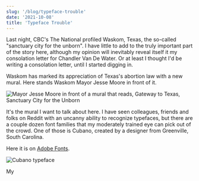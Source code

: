 ```yaml
---
slug: '/blog/typeface-trouble'
date: '2021-10-08'
title: 'Typeface Trouble'
---
```


Last night, CBC's The National profiled Waskom, Texas, the so-called "sanctuary city for the unborn". I have little to add to the truly important part of the story here, although my opinion will inevitably reveal itself it my consolation letter for Chandler Van De Water. Or at least I thought I'd be writing a consolation letter, until I started digging in.

Waskom has marked its appreciation of Texas's abortion law with a new mural. Here stands Waskom Mayor Jesse Moore in front of it.

![Mayor Jesse Moore in front of a mural that reads, Gateway to Texas, Sanctuary City for the Unborn](/blog-images/mayor-waskom.jpeg 'Mayor Jesse Moore')

It's the mural I want to talk about here. I have seen colleagues, friends and folks on Reddit with an uncanny ability to recognize typefaces, but there are a couple dozen font families that my moderately trained eye can pick out of the crowd. One of those is Cubano, created by a designer from Greenville, South Carolina.

Here it is on [Adobe Fonts](https://fonts.adobe.com/fonts/cubano).

![Cubano typeface](/blog-images/cubano.png 'Cubano typeface')

My
